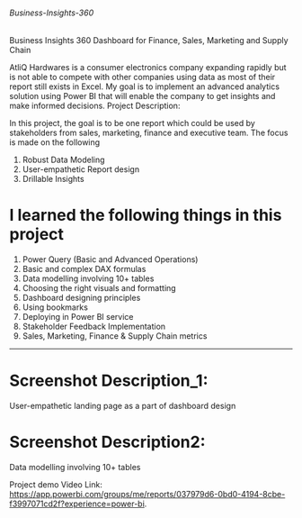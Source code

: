 ###### Business-Insights-360
Business Insights 360 Dashboard for Finance, Sales, Marketing and Supply Chain

AtliQ Hardwares is a consumer electronics company expanding rapidly but is not able to compete with other companies using data as most of their report still exists in Excel. 
My goal is to implement an advanced analytics solution using Power BI that will enable the company to get insights and make informed decisions.
Project Description: 

In this project, the goal is to be one report which could be used by stakeholders from sales, marketing, finance and executive team. The focus is made on the following
1. Robust Data Modeling
2. User-empathetic Report design
3. Drillable Insights

# I learned the following things in this project
1. Power Query (Basic and Advanced Operations) 
2. Basic and complex DAX formulas
3. Data modelling involving 10+ tables
4. Choosing the right visuals and formatting
5. Dashboard designing principles
6. Using bookmarks
7. Deploying in Power BI service
8. Stakeholder Feedback Implementation
9. Sales, Marketing, Finance & Supply Chain metrics

**************************

 # Screenshot Description_1:
User-empathetic landing page as a part of dashboard design

# Screenshot Description2:
Data modelling involving 10+ tables

Project demo Video Link: https://app.powerbi.com/groups/me/reports/037979d6-0bd0-4194-8cbe-f3997071cd2f?experience=power-bi.


